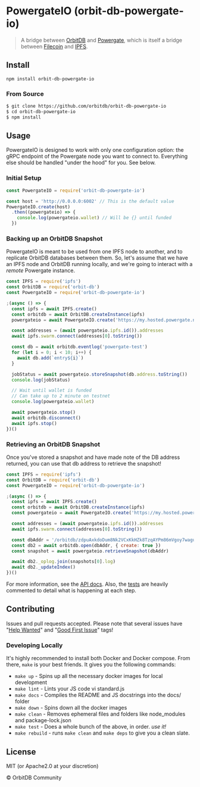 # PowergateIO (orbit-db-powergate-io)

> A bridge between [OrbitDB](https://github.com/orbitdb/orbit-db) and [Powergate](https://docs.textile.io/powergate/), which is itself a bridge between [Filecoin](https://filecoin.io) and [IPFS](https://ipfs.io/).

## Install

`npm install orbit-db-powergate-io`

### From Source

```bash
$ git clone https://github.com/orbitdb/orbit-db-powergate-io
$ cd orbit-db-powergate-io
$ npm install
```

## Usage

PowergateIO is designed to work with only one configuration option: the gRPC
endpoint of the Powergate node you want to connect to. Everything else should be handled
"under the hood" for you. See below.

### Initial Setup

```JavaScript
const PowergateIO = require('orbit-db-powergate-io')

const host = 'http://0.0.0.0:6002' // This is the default value
PowergateIO.create(host)
  .then((powergateio) => {
    console.log(powergateio.wallet) // Will be {} until funded
  })
```

### Backing up an OrbitDB Snapshot

PowergateIO is meant to be used from one IPFS node to another, and to replicate
OrbitDB databases between them. So, let's assume that we have an IPFS node and
OrbitDB running locally, and we're going to interact with a _remote_ Powergate
instance.

```JavaScript
const IPFS = require('ipfs')
const OrbitDB = require('orbit-db')
const PowergateIO = require('orbit-db-powergate-io')

;(async () => {
  const ipfs = await IPFS.create()
  const orbitdb = await OrbitDB.createInstance(ipfs)
  powergateio = await PowergateIO.create('https://my.hosted.powergate.node')

  const addresses = (await powergateio.ipfs.id()).addresses
  await ipfs.swarm.connect(addresses[0].toString())

  const db = await orbitdb.eventlog('powergate-test')
  for (let i = 0; i < 10; i++) {
    await db.add(`entry${i}`)
  }

  jobStatus = await powergateio.storeSnapshot(db.address.toString())
  console.log(jobStatus)

  // Wait until wallet is funded
  // Can take up to 2 minute on testnet
  console.log(powergateio.wallet)

  await powergateio.stop()
  await orbitdb.disconnect()
  await ipfs.stop()
})()
```

### Retrieving an OrbitDB Snapshot

Once you've stored a snapshot and have made note of the DB address returned,
you can use that db address to retrieve the snapshot!

```JavaScript
const IPFS = require('ipfs')
const OrbitDB = require('orbit-db')
const PowergateIO = require('orbit-db-powergate-io')

;(async () => {
  const ipfs = await IPFS.create()
  const orbitdb = await OrbitDB.createInstance(ipfs)
  const powergateio = await PowergateIO.create('https://my.hosted.powergate.node')

  const addresses = (await powergateio.ipfs.id()).addresses
  await ipfs.swarm.connect(addresses[0].toString())

  const dbAddr = '/orbitdb/zdpuAxkdoDum8Nk2VCxKkHZk8TzqAYPm86mVgoy7wagu2UcZB/powergate-test'
  const db2 = await orbitdb.open(dbAddr, { create: true })
  const snapshot = await powergateio.retrieveSnapshot(dbAddr)

  await db2._oplog.join(snapshots[0].log)
  await db2._updateIndex()
})()
```

For more information, see the [API docs](https://orbitdb.github.io/orbit-db-powergate-io/PowergateIO.html). Also,
the [tests](https://github.com/orbitdb/orbit-db-powergate-io/tree/master/test) are heavily commented to detail
what is happening at each step.

## Contributing

Issues and pull requests accepted. Please note that several issues have "[Help Wanted]"
and "[Good First Issue]" tags!

[Good First Issue]: (https://github.com/orbitdb/orbit-db-powergate-io/issues?q=is%3Aissue+is%3Aopen+label%3A%22good+first+issue%22)
[Help Wanted]: (https://github.com/orbitdb/orbit-db-powergate-io/issues?q=is%3Aissue+is%3Aopen+label%3A%22help+wanted%22)

### Developing Locally

It's highly recommended to install both Docker and Docker compose. From there, `make` is your
best friends. It gives you the following commands:

- `make up` - Spins up all the necessary docker images for local development
- `make lint` - Lints your JS code vi standard.js
- `make docs` - Compiles the README and JS docstrings into the docs/ folder
- `make down` - Spins down all the docker images
- `make clean` - Removes ephemeral files and folders like node_modules and package-lock.json
- `make test` - Does a whole bunch of the above, in order. *use it!*
- `make rebuild` - runs `make clean` and `make deps` to give you a clean slate.

## License

MIT (or Apache2.0 at your discretion)

© OrbitDB Community

